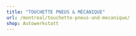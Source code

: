 ```yaml
---
title: "TOUCHETTE PNEUS & MÉCANIQUE"
url: /montreal/touchette-pneus-und-mecanique/
shop: Autowerkstatt
---
```

